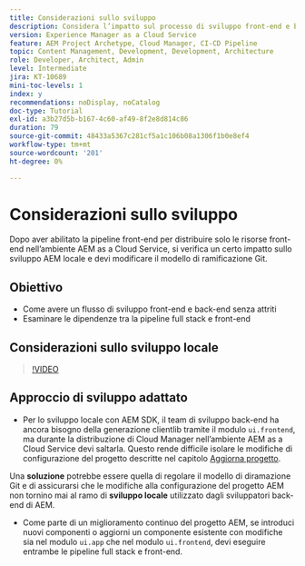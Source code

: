 ```yaml
---
title: Considerazioni sullo sviluppo
description: Considera l’impatto sul processo di sviluppo front-end e back-end una volta abilitata la pipeline front-end.
version: Experience Manager as a Cloud Service
feature: AEM Project Archetype, Cloud Manager, CI-CD Pipeline
topic: Content Management, Development, Development, Architecture
role: Developer, Architect, Admin
level: Intermediate
jira: KT-10689
mini-toc-levels: 1
index: y
recommendations: noDisplay, noCatalog
doc-type: Tutorial
exl-id: a3b27d5b-b167-4c60-af49-8f2e8d814c86
duration: 79
source-git-commit: 48433a5367c281cf5a1c106b08a1306f1b0e8ef4
workflow-type: tm+mt
source-wordcount: '201'
ht-degree: 0%

---
```


# Considerazioni sullo sviluppo

Dopo aver abilitato la pipeline front-end per distribuire solo le risorse front-end nell’ambiente AEM as a Cloud Service, si verifica un certo impatto sullo sviluppo AEM locale e devi modificare il modello di ramificazione Git.

## Obiettivo

* Come avere un flusso di sviluppo front-end e back-end senza attriti
* Esaminare le dipendenze tra la pipeline full stack e front-end


## Considerazioni sullo sviluppo locale

>[!VIDEO](https://video.tv.adobe.com/v/3409421?quality=12&learn=on)


## Approccio di sviluppo adattato

* Per lo sviluppo locale con AEM SDK, il team di sviluppo back-end ha ancora bisogno della generazione clientlib tramite il modulo `ui.frontend`, ma durante la distribuzione di Cloud Manager nell’ambiente AEM as a Cloud Service devi saltarla. Questo rende difficile isolare le modifiche di configurazione del progetto descritte nel capitolo [Aggiorna progetto](update-project.md).

Una __soluzione__ potrebbe essere quella di regolare il modello di diramazione Git e di assicurarsi che le modifiche alla configurazione del progetto AEM non tornino mai al ramo di __sviluppo locale__ utilizzato dagli sviluppatori back-end di AEM.


* Come parte di un miglioramento continuo del progetto AEM, se introduci nuovi componenti o aggiorni un componente esistente con modifiche sia nel modulo `ui.app` che nel modulo `ui.frontend`, devi eseguire entrambe le pipeline full stack e front-end.
